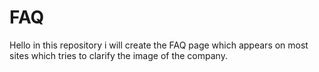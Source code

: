 # FAQ
Hello in this repository i will create the FAQ page which appears on most sites which tries to clarify the image of the company.  
